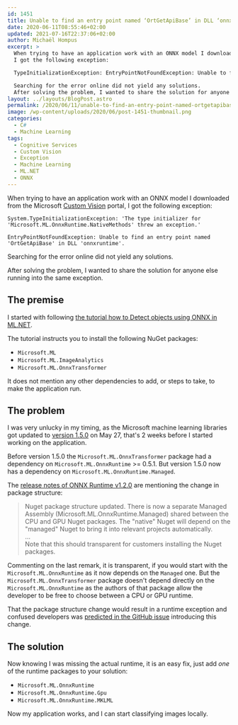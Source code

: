 ```yaml
---
id: 1451
title: Unable to find an entry point named ‘OrtGetApiBase’ in DLL ‘onnxruntime’ with Microsoft.ML.OnnxTransformer 1.5.0
date: 2020-06-11T08:55:46+02:00
updated: 2021-07-16T22:37:06+02:00
author: Michaël Hompus
excerpt: >
  When trying to have an application work with an ONNX model I downloaded from the Microsoft Custom Vision portal,
  I got the following exception:

  TypeInitializationException: EntryPointNotFoundException: Unable to find an entry point named 'OrtGetApiBase' in DLL 'onnxruntime'.

  Searching for the error online did not yield any solutions.
  After solving the problem, I wanted to share the solution for anyone else running into the same exception.
layout: ../layouts/BlogPost.astro
permalink: /2020/06/11/unable-to-find-an-entry-point-named-ortgetapibase-in-dll-onnxruntime-with-microsoft-ml-onnxtransformer-1-5-0/
image: /wp-content/uploads/2020/06/post-1451-thumbnail.png
categories:
  - C#
  - Machine Learning
tags:
  - Cognitive Services
  - Custom Vision
  - Exception
  - Machine Learning
  - ML.NET
  - ONNX
---
```


When trying to have an application work with an ONNX model I downloaded from the Microsoft [Custom Vision](https://www.customvision.ai/) portal,
I got the following exception:

```plain
System.TypeInitializationException: 'The type initializer for 'Microsoft.ML.OnnxRuntime.NativeMethods' threw an exception.'

EntryPointNotFoundException: Unable to find an entry point named 'OrtGetApiBase' in DLL 'onnxruntime'.
```

Searching for the error online did not yield any solutions.

After solving the problem, I wanted to share the solution for anyone else running into the same exception.

<!--more-->

## The premise

I started with following
[the tutorial how to Detect objects using ONNX in ML.NET](https://learn.microsoft.com/dotnet/machine-learning/tutorials/object-detection-onnx).

The tutorial instructs you to install the following NuGet packages:

- `Microsoft.ML`
- `Microsoft.ML.ImageAnalytics`
- `Microsoft.ML.OnnxTransformer`

It does not mention any other dependencies to add, or steps to take, to make the application run.

## The problem

I was very unlucky in my timing, as the Microsoft machine learning libraries got updated to
[version 1.5.0](https://github.com/dotnet/machinelearning/releases/tag/v1.5.0) on May 27,
that's 2 weeks before I started working on the application.

Before version 1.5.0 the `Microsoft.ML.OnnxTransformer` package had a dependency on
`Microsoft.ML.OnnxRuntime` >= 0.5.1. But version 1.5.0 now has a dependency on `Microsoft.ML.OnnxRuntime.Managed`.

The [release notes of ONNX Runtime v1.2.0](https://github.com/microsoft/onnxruntime/releases/tag/v1.2.0)
are mentioning the change in package structure:

> Nuget package structure updated. There is now a separate Managed Assembly (Microsoft.ML.OnnxRuntime.Managed)
> shared between the CPU and GPU Nuget packages.
> The "native" Nuget will depend on the "managed" Nuget to bring it into relevant projects automatically.  
> …  
> Note that this should transparent for customers installing the Nuget packages.

Commenting on the last remark, it is transparent,
if you would start with the `Microsoft.ML.OnnxRuntime` as it now depends on the `Managed` one.
But the `Microsoft.ML.OnnxTransformer` package doesn't depend directly on the `Microsoft.ML.OnnxRuntime`
as the authors of that package allow the developer to be free to choose between a CPU or GPU runtime.

That the package structure change would result in a runtime exception and confused developers was
[predicted in the GitHub issue](https://github.com/microsoft/onnxruntime/issues/2184#issuecomment-550099935)
introducing this change.

## The solution

Now knowing I was missing the actual runtime, it is an easy fix,
just add _one_ of the runtime packages to your solution:

- `Microsoft.ML.OnnxRuntime`
- `Microsoft.ML.OnnxRuntime.Gpu`
- `Microsoft.ML.OnnxRuntime.MKLML`

Now my application works, and I can start classifying images locally.
